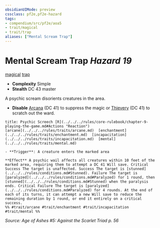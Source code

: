 ```yaml
---
obsidianUIMode: preview
cssclass: pf2e,pf2e-hazard
tags:
- compendium/src/pf2e/aoa5
- trait/magical
- trait/trap
aliases: ["Mental Scream Trap"]
---
```

# Mental Scream Trap *Hazard 19*  
[magical](../../../Rules/traits/magical.md)  [trap](../../../Rules/traits/trap.md)  

- **Complexity** Simple
- **Stealth** DC 43 master  

A psychic scream disorients creatures in the area.

- **Disable** [Arcana](../../skills.md#Arcana) (DC 41) to suppress the magic or [Thievery](../../skills.md#Thievery) (DC 41) to scratch out the ward.  
     
```ad-embed-ability
title: Psychic Screech [R](../../../rules/core-rulebook/chapter-9-playing-the-game.md#Actions "Reaction")
[arcane](../../../rules/traits/arcane.md)  [enchantment](../../../rules/traits/enchantment.md)  [incapacitation](../../../rules/traits/incapacitation.md)  [mental](../../../rules/traits/mental.md)  

- **Trigger**: A creature enters the marked area

**Effect** A psychic wail affects all creatures within 10 feet of the marked area, requiring them to attempt a DC 41 Will save. Critical Success The target is unaffected. Success The target is [stunned](../../../rules/conditions.md#Stunned). Failure The target is [paralyzed](../../../rules/conditions.md#Paralyzed) for 1 round, then [stunned](../../../rules/conditions.md#Stunned) when the paralysis ends. Critical Failure The target is [paralyzed](../../../rules/conditions.md#Paralyzed) for 4 rounds. At the end of each of its turns, it can attempt a new Will save to reduce the remaining duration by 1 round, or end it entirely on a critical success.  
%% #trait/arcane #trait/enchantment #trait/incapacitation #trait/mental %%
```

*Source: Age of Ashes #5: Against the Scarlet Triad p. 56*
